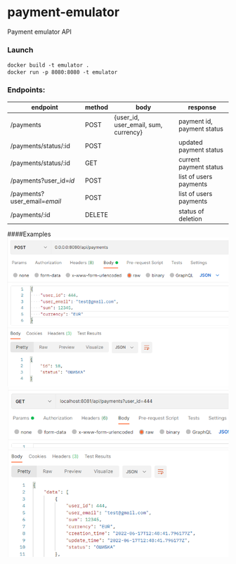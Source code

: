 # payment-emulator
Payment emulator API

### Launch

```
docker build -t emulator .
docker run -p 8080:8080 -t emulator
```

### Endpoints:
endpoint | method | body | response
--- | --- | --- | ---
/payments|POST|{user_id, user_email, sum, currency}| payment id, payment status 
/payments/status/:id|POST| |updated payment status
/payments/status/:id |GET| |current payment status
/payments?user_id=*id*|POST| |list of users payments
/payments?user_email=*email*|POST| |list of users payments
/payments/:id|DELETE| |status of deletion

####Examples
![post new payment](1.png)
![get payments list](2.png)
